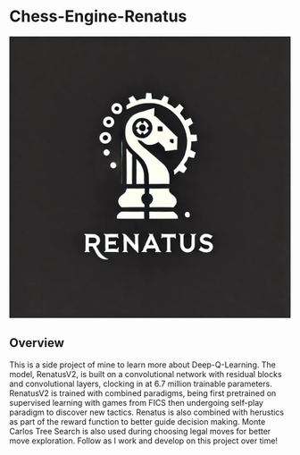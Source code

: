 # Chess-Engine-Renatus
<p align="center">
  <img src="images/Renatus Logo.png" alt="Renatus Logo">
</p>

## Overview
This is a side project of mine to learn more about Deep-Q-Learning. The model, RenatusV2, is built on a convolutional network with residual blocks and convolutional layers, clocking in at 6.7 million trainable parameters. RenatusV2 is trained with combined paradigms, being first pretrained on supervised learning with games from FICS then undergoing self-play paradigm to discover new tactics. Renatus is also combined with herustics as part of the reward function to better guide decision making. Monte Carlos Tree Search is also used during choosing legal moves for better move exploration. Follow as I work and develop on this project over time! 

